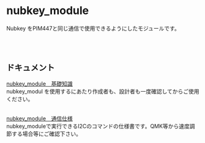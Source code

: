 # nubkey_module
Nubkey をPIM447と同じ通信で使用できるようにしたモジュールです。

<br><br>

## ドキュメント

<a href="/docs/structure.md">nubkey_module　基礎知識</a><br>
nubkey_modul を使用するにあたり作成者も、設計者も一度確認してからご使用ください。<br>
<br>

<a href="/docs/command.md">nubkey_module　通信仕様</a><br>
nubkey_moduleで実行できるI2Cのコマンドの仕様書です。QMK等から速度調節する場合等にご確認下さい。<br>
<br>

